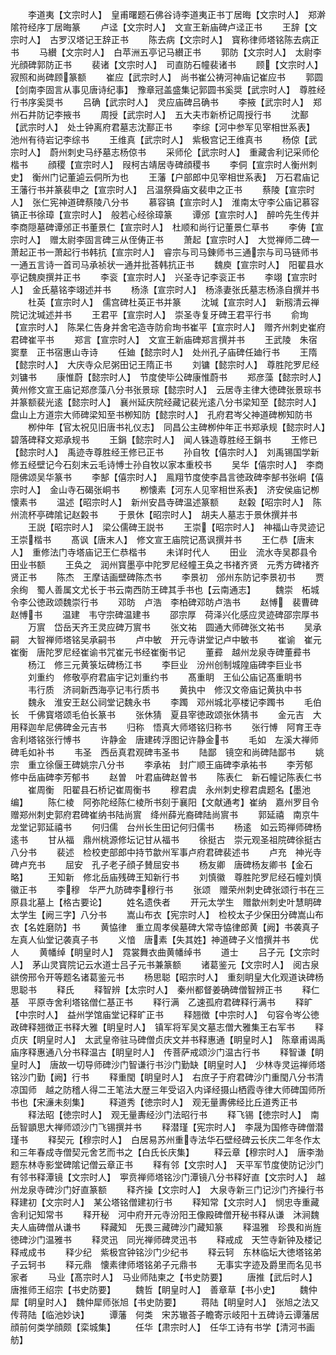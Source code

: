 <!-- { "loadSidebar": true } -->
　　李道夷【文宗时人】　皇甫曙题石佛谷诗李道夷正书丁居晦【文宗时人】　郑澣隂符经序丁居晦篆
　　卢迳【文宗时人】　文宣王新庙碑卢迳正书
　　王辞【文宗时人】　古罗汉塔记王辞正书
　　陈去病【文宗时人】　寳称律师塔铭陈去病正书
　　马纉【文宗时人】　白苹洲五亭记马纉正书
　　郭防【文宗时人】　太尉李光顔碑郭防正书
　　裴诸【文宗时人】　司直防石幢裴诸书
　　顾【文宗时人】　寂照和尚碑顾篆额
　　崔应【武宗时人】　尚书崔公祷河神庙记崔应书
　　郭圆【剑南李固言从事见唐诗纪事】　豫章冠盖盛集记郭圆书奚奨【武宗时人】　尊胜经行书序奚奨书
　　吕确【武宗时人】　灵应庙碑吕确书
　　李掖【武宗时人】　郑州石井防记李掖书
　　周授【武宗时人】　五大夫市新桥记周授行书
　　沈鄯【武宗时人】　处士钟离府君墓志沈鄯正书
　　李综【河中参军见宰相世系表】　池州有待岩记李综书
　　王维真【武宗时人】　紫极宫记王维真书
　　杨倞【武宗时人】　蔚州刺史马纾墓志杨倞书
　　采师伦【武宗时人】　重藏舎利记采师伦楷书
　　顔稷【宣宗时人】　叚柯古靖居寺碑顔稷书
　　李侗【宣宗时人衡州刺史】　衡州门记董逌云侗所为也
　　王藩【户部郎中见宰相世系表】　万石君庙记王藩行书并篆裴申之【宣宗时人】　吕温祭舜庙文裴申之正书
　　蔡陵【宣宗时人】　张仁宪神道碑蔡陵八分书
　　慕容镐【宣宗时人】　淮南太守李公庙记慕容镐正书徐璋【宣宗时人】　般若心经徐璋篆
　　谭邠【宣宗时人】　醉吟先生传并李商隠墓碑谭邠正书董景仁【宣宗时人】　杜顺和尚行记董景仁草书
　　李俦【宣宗时人】　赠太尉李固言碑三从侄俦正书
　　萧起【宣宗时人】　大觉禅师二碑一萧起正书一萧起行书韩抗【宣宗时人】　睿宗与司马錬师书三通宗与司马链师书一通五言诗一首司马承祯状一通并批荅韩抗正书
　　魏庾【宣宗时人】　阳翟县水亭记魏庾撰并正书
　　李衮【宣宗时人】　兴圣寺记李衮正书
　　李翊【宣宗时人】　金氏墓铭李翊述并书
　　杨涤【宣宗时人】　杨涤妻张氏墓志杨涤自撰并书
　　杜英【宣宗时人】　儒宫碑杜英正书并篆
　　沈瑊【宣宗时人】　新剏清云禅院记沈瑊述并书
　　王君平【宣宗时人】　崇圣寺复牙碑王君平行书
　　俞珣【宣宗时人】　陈杲仁告身并舍宅造寺防俞珣书崔平【宣宗时人】　赠齐州刺史崔府君碑崔平书
　　郑言【宣宗时人】　文宣王新庙碑郑言撰并书
　　王武陵　朱宿　窦羣　正书宿惠山寺诗
　　任廸【懿宗时人】　处州孔子庙碑任廸行书
　　王隋【懿宗时人】　大庆寺众尼粥田记王隋正书
　　刘镛【懿宗时人】　尊胜陀罗尼经刘镛书
　　康惟蔚【懿宗时人】　节度使毕公碑康惟蔚书
　　郑彦藻【懿宗时人】　黄州修文宣王庙记郑彦藻八分书张景琮【懿宗时人】　云居寺主律大徳碑张景琮书并篆额裴光逺【懿宗时人】　襄州延庆院经藏记裴光逺八分书梁知至【懿宗时人】　盘山上方道宗大师碑梁知至书栁知防【懿宗时人】　孔府君岑父神道碑栁知防书
　　栁仲年【官太祝见旧唐书礼仪志】　同昌公主碑栁仲年正书郑承规【懿宗时人】　碧落碑释文郑承规书
　　王鋗【懿宗时人】　闻人铢造尊胜经王鋗书
　　王修已【懿宗时人】　禹迹寺尊胜经王修已正书
　　孙自牧【僖宗时人】　刘禹锡国学新修五经壁记今石刻末云毛诗愽士孙自牧以家本重校书
　　吴华【僖宗时人】　李商隠佛颂吴华篆书
　　李郜【僖宗时人】　鳯翔节度使李昌言徳政碑李郜书张峒【僖宗时人】　金山寺石碣张峒书
　　栁懐素【河东人见宰相世系表】　济安侯庙记栁懐素书
　　温述【昭宗时人】　新州安昌寺碑温述篆额
　　赵糓【昭宗时人】　陈州流杯亭碑隂记赵糓书
　　于景休【昭宗时人】　胡夫人墓志于景休撰并书
　　王説【昭宗时人】　梁公儒碑王説书
　　王崇【昭宗时人】　神福山寺灵迹记王崇楷书
　　髙讽【唐末人】　修文宣王庙院记髙讽撰并书
　　王仁恭【唐末人】　重修法门寺塔庙记王仁恭楷书
　　未详时代人
　　田业　流水寺吴郡县令田业书额
　　王奂之　润州寳墨亭中陀罗尼经幢王奂之书禇齐贤　元秀方碑禇齐贤正书
　　陈杰　王摩诘画壁碑陈杰书
　　李景初　邠州东防记李景初书
　　贾余绚　蜀人善属文尤长于书云南西防王碑其手书也【云南通志】
　　魏崇　柘城令李公徳政颂魏崇行书
　　邓昉　卢浩　李柏碑邓昉卢浩书
　　赵愽　裴曹碑赵愽书
　　温建　韦守宗碑温建书
　　邵宗厚　荷泽兴化感应灵迹碑邵宗厚书
　　万賔　岱岳天齐王灵应碑万賔书
　　张文祐　圆通大师碑张文祐书
　　吴承嗣　大智禅师塔铭吴承嗣书
　　卢中敏　开元寺讲堂记卢中敏书
　　崔谕　崔元　崔衡　唐陀罗尼经崔谕书咒崔元书经崔衡书记
　　董彛　越州龙泉寺碑董彛书
　　杨江　修三元黄箓坛碑杨江书
　　李巨业　汾州创制城隍庙碑李巨业书
　　刘重约　修敬亭府君庙宇记刘重约书
　　髙重眀　王仙公庙记髙重眀书
　　韦行质　济祠新西海亭记韦行质书
　　黄执中　修汉文帝庙记黄执中书
　　魏永　淮安王赵公祠堂记魏永书
　　李躅　邓州城北亭楼记李躅书
　　毛伯长　千佛寳塔颂毛伯长篆书
　　张休猜　夏县宰徳政颂张休猜书
　　金元吉　大用释迦牟尼佛碑金元吉书
　　归称　悟真大师塔铭归称书
　　张行愽　阿育王寺舎利塔铭张行愽书
　　许静金　唐建砖浮图记许静金书
　　毛如　左溪大禅师碑毛如补书
　　韦圣　西岳真君观碑韦圣书
　　陆鄙　镜空和尚碑陆鄙书
　　姚宗　重立徐偃王碑姚宗八分书
　　李承祐　封广顺王庙碑李承祐书
　　李芳郁　修中岳庙碑李芳郁书
　　赵曽　叶君庙碑赵曽书
　　陈表仁　新石幢记陈表仁书
　　崔周衡　阳翟县石桥记崔周衡书
　　穆君虞　永州刺史穆君虞题名【墨池编】
　　陈仁棱　阿弥陀经陈仁棱所书刻于襄阳【文献通考】崔纳　嘉州罗目令赠郑州刺史郭府君碑崔纳书陆尚賔　绛州薛光裔碑陆尚賔书
　　郭延禧　南京牛龙堂记郭延禧书
　　何归儒　台州长生田记何归儒书
　　杨逺　如云筠禅师碑杨逺书
　　甘从福　鼎州桃源修坛记甘从福书
　　徐挺古　崇元观圣祖院碑徐挺古八分书
　　裴述　检校吏部郎中持节歙州军事卢府君碑裴述书
　　卢充　神光寺碑卢充书
　　屈安　孔子老子顔子賛屈安书
　　杨友卿　唐碑杨友卿书【金石略】
　　王知新　修北岳庙残碑王知新行书
　　刘慎徽　尊胜陀罗尼经石幢刘慎徽正书
　　李穆　华严九防碑李穆行书
　　张颂　赠荣州刺史碑张颂行书在三原县北墓上【格古要论】
　　姓名遗佚者
　　开元太学生　赠歙州刺史叶慧眀碑太学生【阙三字】八分书
　　嵩山布衣【宪宗时人】　检校太子少保田分碑嵩山布衣【名姓磨防】书
　　黄恊律　重立周孝侯墓碑大常寺恊律郎黄【阙】书袭真子　左真人仙堂记袭真子书
　　义愔　唐素【失其姓】神道碑子义愔撰并书
　　优人
　　黄幡绰【眀皇时人】　霓裳舞衣曲黄幡绰书
　　道士
　　吕子元【文宗时人】　茅山灵寳院记云水道士吕子元书兼篆额
　　诸葛鉴元【文宗时人】　阅古泉谼傍邢令开等题名诸葛鉴元书
　　杨思聪【昭宗时人】　重刻眀皇大化观道诀碑杨思聪书
　　释氏
　　释智辨【太宗时人】　秦州都督姜确碑僧智辨正书
　　释仁基　平原寺舍利塔铭僧仁基正书
　　释行满　乙速孤府君碑释行满书
　　释旷【中宗时人】　益州学馆庙堂记释旷正书
　　释翘徴【中宗时人】　句容令岑公徳政碑释翘徴正书释大雅【眀皇时人】　镇军将军吴文墓志僧大雅集王右军书
　　释贞庆【眀皇时人】　太武皇帝驻马碑僧贞庆文并书释惠通【眀皇时人】　陈章甫谒禹庙序释惠通八分书释温古【眀皇时人】　传菩萨戒颂沙门温古行书
　　释智谦【眀皇时人】　唐故一切导师碑沙门智谦行书沙门勤缺【眀皇时人】　少林寺灵运禅师塔铭沙门勤【阙】行书
　　释重閠【眀皇时人】　右庶子于府君碑沙门重閠八分书清凉国师　越之防稽人得二王笔法大歴三年受诏入内译经摄山栖霞寺律大师碑国师所书也【宋濓未刻集】
　　释道秀【徳宗时人】　观无量夀佛经比丘道秀正书
　　释法昭【徳宗时人】　观无量夀经沙门法昭行书
　　释飞锡【徳宗时人】　南岳智顗思大禅师颂沙门飞锡撰并书
　　释潜瑾【宪宗时人】　李晟为国修寺碑僧潜瑾书
　　释契元【穆宗时人】　白居易苏州重寺法华石壁经碑云长庆二年冬作太和三年春成寺僧契元舍艺而书之【白氏长庆集】
　　释云章【穆宗时人】　唐李渤题东林寺影堂碑隂记僧云章正书
　　释有邻【文宗时人】　天平军节度使防记沙门有邻书释潭镜【文宗时人】　寕贲禅师塔铭沙门潭镜八分书释好直【文宗时人】　越州龙泉寺碑沙门好直篆额
　　释齐操【文宗时人】　大泉寺新三门记沙门齐操行书释建初【文宗时人】　某公塔铭僧建初行书
　　释知常【文宗时人】　悯忠寺重藏舎利记知常书
　　释开秘　河中府开元寺汾阳王像殿碑僧开秘书释从谦　沐涧魏夫人庙碑僧从谦书
　　释藏知　旡畏三藏碑沙门藏知篆
　　释温雅　珍畏和尚旌徳碑沙门温雅书
　　释灵迅　同光禅师碑灵迅书
　　释戒成　天竺寺新钟及楼记释戒成书
　　释少纪　紫极宫钟铭沙门少纪书
　　释云轲　东林临坛大徳塔铭弟子云轲书
　　释元鼎　懐素律师塔铭弟子元鼎书
　　无事实字迹及爵里而名见书家者
　　马业【髙宗时人】　马业师陆柬之【书史防要】
　　唐推【武后时人】　唐推师王绍宗【书史防要】
　　魏哲【眀皇时人】　善章草【书小史】
　　魏仲犀【眀皇时人】　魏仲犀师张旭【书史防要】
　　蒋陆【眀皇时人】　张旭之法又传蒋陆【临池妙诀】
　　谭藩　何类　宋苏辙荅子瞻寄示岐阳十五碑诗云谭藩居顔前何类学顔颇【栾城集】
　　任华【肃宗时人】　任华工诗有书学【清河书画舫】
